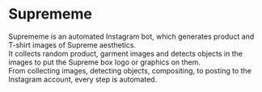 # Suprememe
Suprememe is an automated Instagram bot, which generates product and T-shirt images of  Supreme aesthetics.<br/>
It collects random product, garment images and detects objects in the images to put the Supreme box logo or graphics on them.<br/>
From collecting images, detecting objects, compositing, to posting to the Instagram account, every step is automated.<br/>
